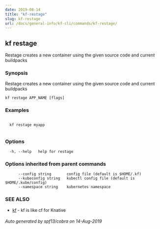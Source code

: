```yaml
---
date: 2019-08-14
title: "kf-restage"
slug: kf-restage
url: /docs/general-info/kf-cli/commands/kf-restage/
---
```

## kf restage

Restage creates a new container using the given source code and current buildpacks

### Synopsis

Restage creates a new container using the given source code and current buildpacks

```
kf restage APP_NAME [flags]
```

### Examples

```

  kf restage myapp
  
```

### Options

```
  -h, --help   help for restage
```

### Options inherited from parent commands

```
      --config string       config file (default is $HOME/.kf)
      --kubeconfig string   kubectl config file (default is $HOME/.kube/config)
      --namespace string    kubernetes namespace
```

### SEE ALSO

* [kf](/docs/general-info/kf-cli/commands/kf/)	 - kf is like cf for Knative

###### Auto generated by spf13/cobra on 14-Aug-2019
